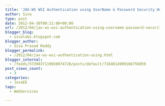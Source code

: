 ```yaml
---
title: 'JAX-WS WSI Authentication using UserName & Password Security Headers'
author: Siva
type: post
date: 2012-04-30T00:21:00+00:00
url: /2012/04/jax-ws-wsi-authentication-using-username-password-security-headers/
blogger_blog:
  - sivalabs.blogspot.com
blogger_author:
  - Siva Prasad Reddy
blogger_permalink:
  - /2012/04/jax-ws-wsi-authentication-using.html
blogger_internal:
  - /feeds/5739837119650074728/posts/default/7164814909166756059
post_views_count:
  - 3
categories:
  - JavaEE
tags:
  - WebServices

---
```

<div class="gist-oembed" data-gist="sivaprasadreddy/2555700.json">
</div>